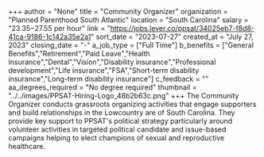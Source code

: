 +++
author = "None"
title = "Community Organizer"
organization = "Planned Parenthood South Atlantic"
location = "South Carolina"
salary = "$23.35-$27.55 per hour"
link = "https://jobs.lever.co/ppsat/34025eb7-f8d8-41ca-9186-1c142a35e2a1"
sort_date = "2023-07-27"
created_at = "July 27, 2023"
closing_date = "-"
a_job_type = ["Full Time"]
b_benefits = ["General Benefits","Retirement","Paid Leave","Health Insurance","Dental","Vision","Disability insurance","Professional development","Life insurance","FSA","Short-term disability insurance","Long-term disability insurance"]
c_feedback = ""
aa_degrees_required = "No degree required"
thumbnail = "../../images/PPSAT-Hiring-Logo_48b2b63c.png"
+++
The Community Organizer conducts grassroots organizing activities that engage supporters and build relationships in the Lowcountry are of South Carolina. They provide key support to PPSAT's political strategy particularly around volunteer activities in targeted political candidate and issue-based campaigns helping to elect champions of sexual and reproductive healthcare.